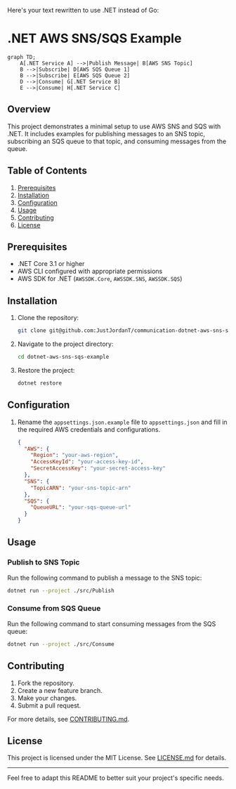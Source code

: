 Here's your text rewritten to use .NET instead of Go:

# .NET AWS SNS/SQS Example

```mermaid
graph TD;
    A[.NET Service A] -->|Publish Message| B[AWS SNS Topic]
    B -->|Subscribe| D[AWS SQS Queue 1]
    B -->|Subscribe| E[AWS SQS Queue 2]
    D -->|Consume| G[.NET Service B]
    E -->|Consume| H[.NET Service C]
```

## Overview

This project demonstrates a minimal setup to use AWS SNS and SQS with .NET. It includes examples for publishing messages to an SNS topic, subscribing an SQS queue to that topic, and consuming messages from the queue.

## Table of Contents

1. [Prerequisites](#prerequisites)
2. [Installation](#installation)
3. [Configuration](#configuration)
4. [Usage](#usage)
5. [Contributing](#contributing)
6. [License](#license)

## Prerequisites

- .NET Core 3.1 or higher
- AWS CLI configured with appropriate permissions
- AWS SDK for .NET (`AWSSDK.Core`, `AWSSDK.SNS`, `AWSSDK.SQS`)

## Installation

1. Clone the repository:

    ```bash
    git clone git@github.com:JustJordanT/communication-dotnet-aws-sns-sqs.git
    ```

2. Navigate to the project directory:

    ```bash
    cd dotnet-aws-sns-sqs-example
    ```

3. Restore the project:

    ```bash
    dotnet restore
    ```

## Configuration

1. Rename the `appsettings.json.example` file to `appsettings.json` and fill in the required AWS credentials and configurations.

    ```json
    {
      "AWS": {
        "Region": "your-aws-region",
        "AccessKeyId": "your-access-key-id",
        "SecretAccessKey": "your-secret-access-key"
      },
      "SNS": {
        "TopicARN": "your-sns-topic-arn"
      },
      "SQS": {
        "QueueURL": "your-sqs-queue-url"
      }
    }
    ```

## Usage

### Publish to SNS Topic

Run the following command to publish a message to the SNS topic:

```bash
dotnet run --project ./src/Publish
```

### Consume from SQS Queue

Run the following command to start consuming messages from the SQS queue:

```bash
dotnet run --project ./src/Consume
```

## Contributing

1. Fork the repository.
2. Create a new feature branch.
3. Make your changes.
4. Submit a pull request.

For more details, see [CONTRIBUTING.md](CONTRIBUTING.md).

## License

This project is licensed under the MIT License. See [LICENSE.md](LICENSE.md) for details.

---

Feel free to adapt this README to better suit your project's specific needs.
